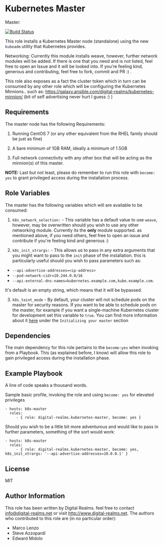 Kubernetes Master
=========
Master:

[![Build Status](https://travis-ci.org/digital-realms/ansible_role_kubernetes_master.svg?branch=master)](https://travis-ci.org/digital-realms/ansible_role_kubernetes_master)

This role installs a Kubernetes Master node (standalone) using the new `kubeadm` utility that Kubernetes provides.

Networking: Currently this module installs weave, however, further network modules will be added. If there is one that you need and is not listed, feel free to open an Issue and it will be looked into. If you're feeling kind, generous and contributing, feel free to fork, commit and PR :) .

This role also exposes as a fact the cluster token which in turn can be consumed by any other role which will be configuring the Kubernetes Minnions.. such as: <https://galaxy.ansible.com/digital-realms/kubernetes-minnion/> (bit of self advertising never hurt I guess :) )

Requirements
------------

The master node has the following Requirements:

1. Running CentOS 7 (or any other equivalent from the RHEL family should be just as fine)

2. A bare minimum of 1GB RAM, ideally a minimum of 1.5GB

3. Full network connectivity with any other box that will be acting as the minnion(s) of this master.

**NOTE:** Last but not least, please do remember to run this role with `become: yes` to grant privileged access during the installation process.

Role Variables
--------------

The master has the following variables which will are available to be consumed:

1. `k8s_network_selection:` - This variable has a default value to use `weave`, however, may be overwritten should you wish to use any other networking module. Currently its the **only** module supported. as mentioned above, if you need others, feel free to open an issue and contribute if you're feeling kind and generous :)

2. `k8s_init_xtrargs:` - This allows us to pass in any extra arguments that you might want to pass to the `init` phase of the installation. this is particularly useful should you wish to pass parameters such as:
  * `--api-advertise-addresses=<ip-address>`
  * `--pod-network-cidr=10.244.0.0/16`
  * `--api-external-dns-names=kubernetes.example.com,kube.example.com`.

  It's default is an empty string, which means that it will be bypassed.

3. `k8s_taint_mode` - By default, your cluster will not schedule pods on the master for security reasons. If you want to be able to schedule pods on the master, for example if you want a single-machine Kubernetes cluster for development set this variable to `true`.
                      You can find more information about it [here](http://kubernetes.io/docs/getting-started-guides/kubeadm/) under the `Initializing your master` section


Dependencies
------------

The main dependency for this role pertains to the `become:yes` when invoking from a Playbook. This (as explained before, I know) will allow this role to gain privileged access during the installation phase.

Example Playbook
----------------

A line of code speaks a thousand words.

Sample basic profile, invoking the role and using `become: yes` for elevated privileges

    - hosts: k8s-master
      roles:
         - { role: digital-realms.kubernetes-master, become: yes }

Should you wish to be a little bit more adventurous and would like to pass in further parameters, something of the sort would work:

    - hosts: k8s-master
      roles:
         - { role: digital-realms.kubernetes-master, become: yes, k8s_init_xtrargs: '--api-advertise-addresses=10.0.0.1' }

License
-------

MIT

Author Information
------------------

This role has been written by Digital Realms. feel free to contact <info@digital-realms.net> or visit <http://www.digital-realms.net>. The authors who contributed to this role are (in no particular order):
* Marco Lenzo
* Steve Azzopardi
* Edward Midolo
